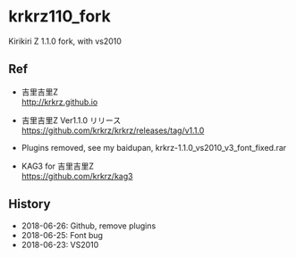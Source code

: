 ﻿# krkrz110_fork
Kirikiri Z 1.1.0 fork, with vs2010

## Ref  
* 吉里吉里Z  
http://krkrz.github.io  

* 吉里吉里Z Ver1.1.0 リリース  
https://github.com/krkrz/krkrz/releases/tag/v1.1.0  

* Plugins removed, see my baidupan, krkrz-1.1.0_vs2010_v3_font_fixed.rar  

* KAG3 for 吉里吉里Z  
https://github.com/krkrz/kag3  

## History  
* 2018-06-26: Github, remove plugins    
* 2018-06-25: Font bug  
* 2018-06-23: VS2010  
